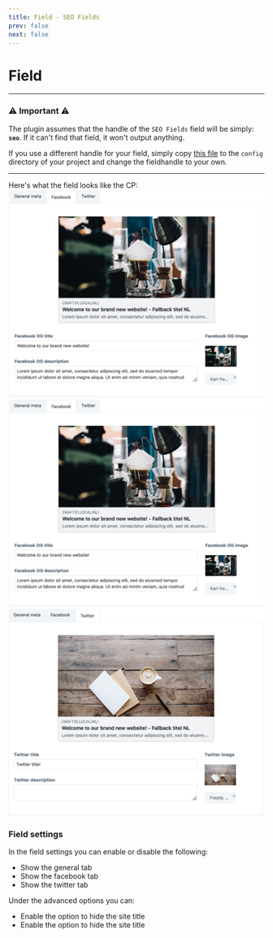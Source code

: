 ```yaml
---
title: Field - SEO Fields
prev: false
next: false
---
```

# Field
---
### ⚠️ Important ⚠️ 
The plugin assumes that the handle of the `SEO Fields` field will be simply: __`seo`__. If it can't find that field, it won't output anything.

If you use a different handle for your field, simply copy [this file](src/config.php) to the `config` directory of your project and change the fieldhandle to your own. 

---
Here's what the field looks like the CP: 
<ClientOnly>
<carousel 
    :per-page="1" 
    :speed="100"
    :loop="false"
    :center-mode="true"
    :mouse-drag="true"
    :autoplay="false"
    paginationColor="#efefef"
    paginationActiveColor="#3b68b5"
    >
    <slide>
        <img src="./images/field-general.png">
    </slide>
    <slide>
        <img src="./images/field-facebook.png">
    </slide>
    <slide>
        <img src="./images/field-twitter.png">
    </slide>
</carousel>
</ClientOnly>

### Field settings
In the field settings you can enable or disable the following:
- Show the general tab
- Show the facebook tab
- Show the twitter tab

Under the advanced options you can:
- Enable the option to hide the site title
- Enable the option to hide the site title